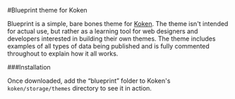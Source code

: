 #Blueprint theme for Koken

Blueprint is a simple, bare bones theme for [Koken](http://koken.me). The theme isn't intended for actual use, but rather as a learning tool for web designers and developers interested in building their own themes. The theme includes examples of all types of data being published and is fully commented throughout to explain how it all works.

###Installation

Once downloaded, add the “blueprint” folder to Koken's `koken/storage/themes` directory to see it in action.